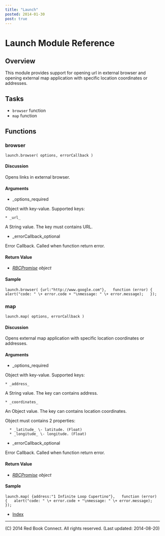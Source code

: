 ```yaml
---
title: "Launch"
posted: 2014-01-30
post: true
---
```


# Launch Module Reference

## Overview

This module provides support for opening url in external browser and opening
external map application with specific location coordinates or addresses.

## Tasks

  * `browser` function
  * `map` function

## Functions

### browser

`launch.browser( options, errorCallback )`

#### Discussion

Opens links in external browser.

#### Arguments

  * _options_required

Object with key-value. Supported keys:

    * _url_

A String value. The key must contains URL.

  * _errorCallback_optional

Error Callback. Called when function return error.

#### Return Value

  * _[RBCPromise](kernel_promise.html) object_

#### Sample

`launch.browser( {url:"http://www.google.com"},  
function (error) {  
    alert("code: " \+ error.code + "\nmessage: " \+ error.message);  
});`  

### map

`launch.map( options, errorCallback )`

#### Discussion

Opens external map application with specific location coordinates or
addresses.

#### Arguments

  * _options_required

Object with key-value. Supported keys:

    * _address_

A String value. The key can contains address.

    * _coordinates_

An Object value. The key can contains location coordinates.

Object must contains 2 properties:

      * _latitude_ \- latitude. (Float)
      * _longitude_ \- longitude. (Float)

  * _errorCallback_optional

Error Callback. Called when function return error.

#### Return Value

  * _[RBCPromise](kernel_promise.html) object_

#### Sample

`launch.map( {address:"1 Infinite Loop Cupertino"},  
function (error) {  
    alert("code: " \+ error.code + "\nmessage: " \+ error.message);  
});`  

  * [Index](../index.html)

* * *

(C) 2014 Red Book Connect. All rights reserved. (Last updated: 2014-08-20)

